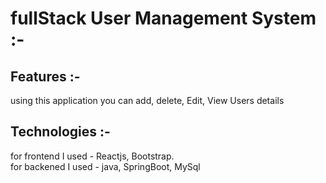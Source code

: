<h1>fullStack User Management System :-</h1>

<h2>Features :- </h2>
using this application you can add, delete, Edit, View Users details

<h2>Technologies :- </h2>
for frontend I used - Reactjs, Bootstrap. <br>
for backened I used - java, SpringBoot, MySql 
